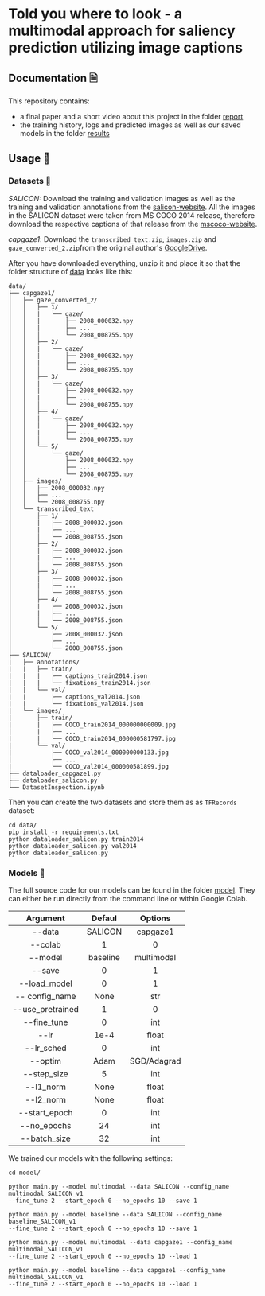 # Told you where to look - a multimodal approach for saliency prediction utilizing image captions

## Documentation 🗎

This repository contains:

- a final paper and a short video about this project in the folder [report](report)
- the training history, logs and predicted images as well as our saved models in the folder [results](results)

## Usage 🧠

### Datasets 👀

*SALICON:* Download the training and validation images as well as the training and validation annotations from the [salicon-website](http://salicon.net/download/). All the images in the SALICON dataset were taken from MS COCO 2014 release, therefore download the respective captions of that release from the [mscoco-website](https://cocodataset.org/#download).

*capgaze1*: Download the `transcribed_text.zip`, `images.zip` and `gaze_converted_2.zip`from the original author's [GoogleDrive](https://drive.google.com/open?id=1qlOCr8TX6dmAxhlCob79X29riyQ_MRlq).

After you have downloaded everything, unzip it and place it so that the folder structure of [data](data) looks like this:

```shell
data/
├── capgaze1/
│   ├── gaze_converted_2/
│   │   ├── 1/
│   │   |	└── gaze/
│	│	|		├── 2008_000032.npy
│	│	|		├── ...
│	│	│		└── 2008_008755.npy
│   │   ├── 2/
│   │   |	└── gaze/
│	│	|		├── 2008_000032.npy
│	│	|		├── ...
│	│	│		└── 2008_008755.npy
│   │   ├── 3/
│   │   |	└── gaze/
│	│	|		├── 2008_000032.npy
│	│	|		├── ...
│	│	│		└── 2008_008755.npy
│   │   ├── 4/
│   │   |	└── gaze/
│	│	|		├── 2008_000032.npy
│	│	|		├── ...
│	│	│		└── 2008_008755.npy
│   │   └── 5/
│   │   	└── gaze/
│	│			├── 2008_000032.npy
│	│			├── ...
│	│			└── 2008_008755.npy
│   ├── images/
│	│	├── 2008_000032.npy
│	│	├── ...
│	│	└── 2008_008755.npy
│   └── transcribed_text
│       ├── 1/
│		|   ├── 2008_000032.json
│	 	|	├── ...
│	 	│	└── 2008_008755.json
│       ├── 2/
│	 	|	├── 2008_000032.json
│	 	|	├── ...
│	 	│	└── 2008_008755.json
│       ├── 3/
│	 	|	├── 2008_000032.json
│	 	|	├── ...
│	 	│	└── 2008_008755.json
│       ├── 4/
│	 	|	├── 2008_000032.json
│	 	|	├── ...
│	 	│	└── 2008_008755.json
│       └── 5/
│	 		├── 2008_000032.json
│	 		├── ...
│			└── 2008_008755.json
├── SALICON/
|   ├── annotations/
|   |	├── train/
|   |	|	├── captions_train2014.json
|   |	|	└── fixations_train2014.json
|   |   └── val/
|   |		├── captions_val2014.json
|   |		└── fixations_val2014.json
|   └── images/
|   	├── train/
|   	|	├── COCO_train2014_000000000009.jpg
│	 	|	├── ...
|   	|	└── COCO_train2014_000000581797.jpg
|       └── val/
|   		├── COCO_val2014_000000000133.jpg
│	 		├── ...
|   		└── COCO_val2014_000000581899.jpg
├── dataloader_capgaze1.py
├── dataloader_salicon.py
└── DatasetInspection.ipynb
```

Then you can create the two datasets and store them as as `TFRecords` dataset:

```shell
cd data/
pip install -r requirements.txt
python dataloader_salicon.py train2014
python dataloader_salicon.py val2014
python dataloader_salicon.py
```

### Models 🤖

The full source code for our models can be found in the folder [model](model). They can either be run directly from the command line or within Google Colab. 

|     Argument     |  Defaul  |   Options   |
| :--------------: | :------: | :---------: |
|      --data      | SALICON  |  capgaze1   |
|     --colab      |    1     |      0      |
|     --model      | baseline | multimodal  |
|      --save      |    0     |      1      |
|   --load_model   |    0     |      1      |
|  -- config_name  |   None   |     str     |
| --use_pretrained |    1     |      0      |
|   --fine_tune    |    0     |     int     |
|       --lr       |   1e-4   |    float    |
|    --lr_sched    |    0     |     int     |
|     --optim      |   Adam   | SGD/Adagrad |
|   --step_size    |    5     |     int     |
|    --l1_norm     |   None   |    float    |
|    --l2_norm     |   None   |    float    |
|  --start_epoch   |    0     |     int     |
|   --no_epochs    |    24    |     int     |
|   --batch_size   |    32    |     int     |

We trained our models with the following settings:

```shell
cd model/

python main.py --model multimodal --data SALICON --config_name multimodal_SALICON_v1 
--fine_tune 2 --start_epoch 0 --no_epochs 10 --save 1

python main.py --model baseline --data SALICON --config_name baseline_SALICON_v1 
--fine_tune 2 --start_epoch 0 --no_epochs 10 --save 1

python main.py --model multimodal --data capgaze1 --config_name multimodal_SALICON_v1 
--fine_tune 2 --start_epoch 0 --no_epochs 10 --load 1

python main.py --model baseline --data capgaze1 --config_name multimodal_SALICON_v1 
--fine_tune 2 --start_epoch 0 --no_epochs 10 --load 1
```



